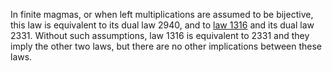 In finite magmas, or when left multiplications are assumed to be bijective, this law is equivalent to its dual law 2940, and to [law 1316](https://teorth.github.io/equational_theories/implications/?1316) and its dual law 2331.  Without such assumptions, law 1316 is equivalent to 2331 and they imply the other two laws, but there are no other implications between these laws.
